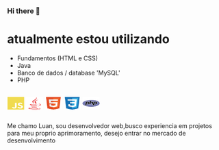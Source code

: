### Hi there 👋

# atualmente estou utilizando
- Fundamentos (HTML e CSS)
- Java
- Banco de dados / database 'MySQL'
- PHP


<div style="display: inline_block"><br>
  <img align="center" alt="luan-Js" height="30" width="40" src="https://raw.githubusercontent.com/devicons/devicon/master/icons/javascript/javascript-plain.svg">
  <img align="center" alt="luan-Java" height="30" width="40" src="https://raw.githubusercontent.com/devicons/devicon/master/icons/java/java-plain.svg">
  <img align="center" alt="luan-HTML" height="30" width="40" src="https://raw.githubusercontent.com/devicons/devicon/master/icons/html5/html5-original.svg">
  <img align="center" alt="luan-CSS" height="30" width="40" src="https://raw.githubusercontent.com/devicons/devicon/master/icons/css3/css3-original.svg">
  <img align="center" alt="luan-php" height="30" width="40" src="https://raw.githubusercontent.com/devicons/devicon/master/icons/php/php-original.svg"></div>
  
  ##

 Me chamo Luan, sou desenvolvedor web,busco experiencia em projetos para meu proprio aprimoramento, desejo entrar no mercado de desenvolvimento

